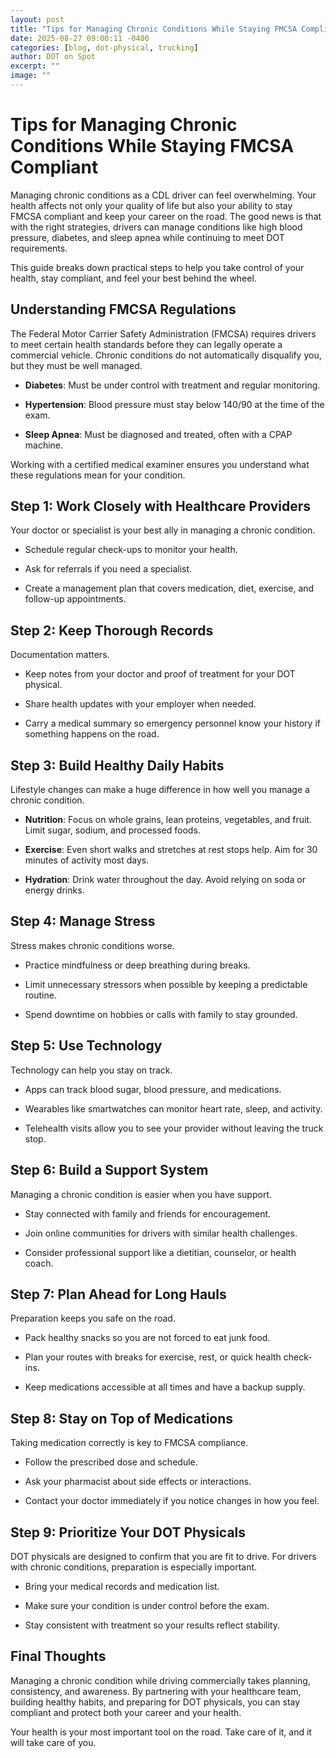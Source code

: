 ```yaml
---
layout: post
title: "Tips for Managing Chronic Conditions While Staying FMCSA Compliant"
date: 2025-08-27 09:00:11 -0400
categories: [blog, dot-physical, trucking]
author: DOT on Spot
excerpt: ""
image: ""
---
```


# **Tips for Managing Chronic Conditions While Staying FMCSA Compliant**

Managing chronic conditions as a CDL driver can feel overwhelming. Your health affects not only your quality of life but also your ability to stay FMCSA compliant and keep your career on the road. The good news is that with the right strategies, drivers can manage conditions like high blood pressure, diabetes, and sleep apnea while continuing to meet DOT requirements.

This guide breaks down practical steps to help you take control of your health, stay compliant, and feel your best behind the wheel.

## **Understanding FMCSA Regulations**

The Federal Motor Carrier Safety Administration (FMCSA) requires drivers to meet certain health standards before they can legally operate a commercial vehicle. Chronic conditions do not automatically disqualify you, but they must be well managed.

-   **Diabetes**: Must be under control with treatment and regular monitoring.

-   **Hypertension**: Blood pressure must stay below 140/90 at the time of the exam.

-   **Sleep Apnea**: Must be diagnosed and treated, often with a CPAP machine.

Working with a certified medical examiner ensures you understand what these regulations mean for your condition.

## **Step 1: Work Closely with Healthcare Providers**

Your doctor or specialist is your best ally in managing a chronic condition.

-   Schedule regular check-ups to monitor your health.

-   Ask for referrals if you need a specialist.

-   Create a management plan that covers medication, diet, exercise, and follow-up appointments.

## **Step 2: Keep Thorough Records**

Documentation matters.

-   Keep notes from your doctor and proof of treatment for your DOT physical.

-   Share health updates with your employer when needed.

-   Carry a medical summary so emergency personnel know your history if something happens on the road.

## **Step 3: Build Healthy Daily Habits**

Lifestyle changes can make a huge difference in how well you manage a chronic condition.

-   **Nutrition**: Focus on whole grains, lean proteins, vegetables, and fruit. Limit sugar, sodium, and processed foods.

-   **Exercise**: Even short walks and stretches at rest stops help. Aim for 30 minutes of activity most days.

-   **Hydration**: Drink water throughout the day. Avoid relying on soda or energy drinks.

## **Step 4: Manage Stress**

Stress makes chronic conditions worse.

-   Practice mindfulness or deep breathing during breaks.

-   Limit unnecessary stressors when possible by keeping a predictable routine.

-   Spend downtime on hobbies or calls with family to stay grounded.

## **Step 5: Use Technology**

Technology can help you stay on track.

-   Apps can track blood sugar, blood pressure, and medications.

-   Wearables like smartwatches can monitor heart rate, sleep, and activity.

-   Telehealth visits allow you to see your provider without leaving the truck stop.

## **Step 6: Build a Support System**

Managing a chronic condition is easier when you have support.

-   Stay connected with family and friends for encouragement.

-   Join online communities for drivers with similar health challenges.

-   Consider professional support like a dietitian, counselor, or health coach.

## **Step 7: Plan Ahead for Long Hauls**

Preparation keeps you safe on the road.

-   Pack healthy snacks so you are not forced to eat junk food.

-   Plan your routes with breaks for exercise, rest, or quick health check-ins.

-   Keep medications accessible at all times and have a backup supply.

## **Step 8: Stay on Top of Medications**

Taking medication correctly is key to FMCSA compliance.

-   Follow the prescribed dose and schedule.

-   Ask your pharmacist about side effects or interactions.

-   Contact your doctor immediately if you notice changes in how you feel.

## **Step 9: Prioritize Your DOT Physicals**

DOT physicals are designed to confirm that you are fit to drive. For drivers with chronic conditions, preparation is especially important.

-   Bring your medical records and medication list.

-   Make sure your condition is under control before the exam.

-   Stay consistent with treatment so your results reflect stability.

## **Final Thoughts**

Managing a chronic condition while driving commercially takes planning, consistency, and awareness. By partnering with your healthcare team, building healthy habits, and preparing for DOT physicals, you can stay compliant and protect both your career and your health.

Your health is your most important tool on the road. Take care of it, and it will take care of you.
